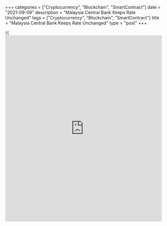 +++
categories = ["Cryptocurrency", "Blockchain", "SmartContract"]
date = "2021-09-09"
description = "Malaysia Central Bank Keeps Rate Unchanged"
tags = ["Cryptocurrency", "Blockchain", "SmartContract"]
title = "Malaysia Central Bank Keeps Rate Unchanged"
type = "post"
+++

{{<iframe id="large-banner" src="https://www.bounty.group/#slide=2.0" width="100%" height="600" scrolling="no" style="border: 0px solid rgb(216, 221, 230); border-radius: 3px;">}}

Malaysia's central bank decided to leave its key interest rates
unchanged, as widely expected, on Thursday.

The Monetary Policy Committee of Bank Negara Malaysia decided to
maintain the overnight [policy](https://www.fintechee.com/policy/) rate at 1.75 percent.

Policymakers observed that the further easing of containment measures,
rapid progress of the domestic vaccination programme and continued
expansion in global demand will support the growth momentum going into
2022.

Nonetheless, risks to the growth outlook remain tilted to the downside
due to external and domestic factors.

Headline inflation is projected to average between 2.0 percent and 3.0
percent for 2021. Underlying inflation, as measured by core inflation,
is expected to remain subdued, averaging between 0.5 percent and 1.5
percent for the year, amid continued spare capacity in the [economy][1].

Given the uncertainties surrounding the pandemic, the MPC repeated that
the stance of monetary [policy](https://www.fintechee.com/policy/) will continue to be determined by new data
and information and their implications on the overall outlook for
inflation and domestic growth.

Although the economy should start to rebound now that virus restrictions
are being eased, output is likely to remain below potential for some
time to come, Alex Holmes and Gareth Leather, economists at Capital
Economics, said.

The economist said the upshot is that interest rates are likely to
remain on hold for some time to come, and financial [markets][2] are
getting well ahead of themselves by pricing in a 25 basis point hike in
the middle of next year.

For comments and feedback [contact](https://www.playgroundfx.com/contact/): editorial@rtt[news](https://www.letsplayfx.com/blog/forex-news-website/).com

[Economic News][1]

 **What parts of the world are seeing the best (and worst) economic
performances lately? Click[here][3] to check out our [Econ Scorecard][3]
and find out! See up-to-the-moment [ranking](https://www.playgroundfx.com/blog/crypto-exchange-ranking/)s for the best and worst
performers in [GDP][4], [unemployment rate][5], [inflation][6] and much
more.**

   1. www.rtt[news](https://www.letsplayfx.com/blog/forex-news-website/).com/Content/EconomicNews.aspx
   2. www.rtt[news](https://www.letsplayfx.com/blog/forex-news-website/).com/Content/Markets.aspx
   3. www.rtt[news](https://www.letsplayfx.com/blog/forex-news-website/).com/economic-scorecard/world-rank/industrial-production/highest-performance.aspx
   4. www.rtt[news](https://www.letsplayfx.com/blog/forex-news-website/).com/economic-scorecard/world-rank/GDP/highest-performance.aspx
   5. www.rtt[news](https://www.letsplayfx.com/blog/forex-news-website/).com/economic-scorecard/world-rank/unemployment-rate/lowest-performance.aspx
   6. www.rtt[news](https://www.letsplayfx.com/blog/forex-news-website/).com/economic-scorecard/world-rank/CPI/highest-performance.aspx